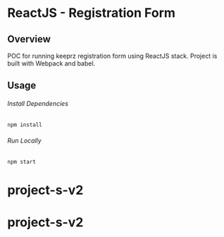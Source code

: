 # ReactJS - Registration Form

## Overview
POC for running keeprz registration form using ReactJS stack.
Project is built with Webpack and babel.

## Usage
###### Install Dependencies
```sh
npm install
```

###### Run Locally
```sh
npm start
```
# project-s-v2
# project-s-v2
